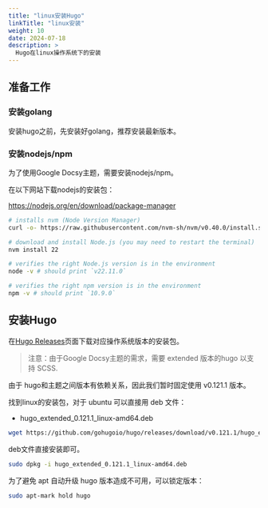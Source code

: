 ```yaml
---
title: "linux安装Hugo"
linkTitle: "linux安装"
weight: 10
date: 2024-07-18
description: >
  Hugo在linux操作系统下的安装
---
```


## 准备工作

### 安装golang

安装hugo之前，先安装好golang，推荐安装最新版本。

### 安装nodejs/npm

为了使用Google Docsy主题，需要安装nodejs/npm。

在以下网站下载nodejs的安装包：

https://nodejs.org/en/download/package-manager

```bash
# installs nvm (Node Version Manager)
curl -o- https://raw.githubusercontent.com/nvm-sh/nvm/v0.40.0/install.sh | bash

# download and install Node.js (you may need to restart the terminal)
nvm install 22

# verifies the right Node.js version is in the environment
node -v # should print `v22.11.0`

# verifies the right npm version is in the environment
npm -v # should print `10.9.0`
```

## 安装Hugo

在[Hugo Releases](https://github.com/spf13/hugo/releases)页面下载对应操作系统版本的安装包。

> 注意：由于Google Docsy主题的需求，需要 extended 版本的hugo 以支持 SCSS.

由于 hugo和主题之间版本有依赖关系，因此我们暂时固定使用 v0.121.1 版本。

找到linux的安装包，对于 ubuntu 可以直接用 deb 文件：

- hugo_extended_0.121.1_linux-amd64.deb

```bash
wget https://github.com/gohugoio/hugo/releases/download/v0.121.1/hugo_extended_0.121.1_linux-amd64.deb
```

deb文件直接安装即可。

```bash
sudo dpkg -i hugo_extended_0.121.1_linux-amd64.deb
```

为了避免 apt 自动升级 hugo 版本造成不可用，可以锁定版本：

```bash
sudo apt-mark hold hugo
```


